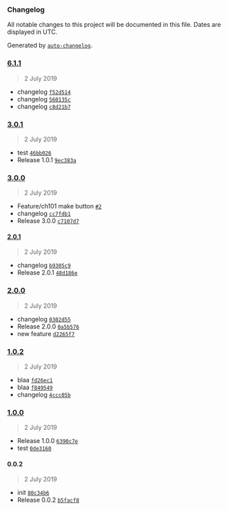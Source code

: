 ### Changelog

All notable changes to this project will be documented in this file. Dates are displayed in UTC.

Generated by [`auto-changelog`](https://github.com/CookPete/auto-changelog).

### [6.1.1](https://github.com/ninjakttty/release-it/compare/3.0.0...6.1.1)

> 2 July 2019

- changelog [`f52d514`](https://github.com/ninjakttty/release-it/commit/f52d5144e667fc57ef9a989cac5a5bcdceef3dfc)
- changelog [`560135c`](https://github.com/ninjakttty/release-it/commit/560135ce8abf345036f73d0c6a8a3b98ba443b4c)
- changelog [`c8d21b7`](https://github.com/ninjakttty/release-it/commit/c8d21b79da25128bd3e631a90909bc7b197a7d4c)

### [3.0.1](https://github.com/ninjakttty/release-it/compare/1.0.0...3.0.1)

> 2 July 2019

- test [`46bb026`](https://github.com/ninjakttty/release-it/commit/46bb0269bc8c6b7a9a9d193cc91d31f818b1d4af)
- Release 1.0.1 [`9ec383a`](https://github.com/ninjakttty/release-it/commit/9ec383a694bc3a5bebc31e49e4839fcb90bc74d2)

### [3.0.0](https://github.com/ninjakttty/release-it/compare/2.0.1...3.0.0)

> 2 July 2019

- Feature/ch101 make button [`#2`](https://github.com/ninjakttty/release-it/pull/2)
- changelog [`cc7fdb1`](https://github.com/ninjakttty/release-it/commit/cc7fdb18c683467428d224b765d866788dd439dc)
- Release 3.0.0 [`c7107d7`](https://github.com/ninjakttty/release-it/commit/c7107d7e4784d711f6fcf8a9ead5228b79ee616a)

#### [2.0.1](https://github.com/ninjakttty/release-it/compare/2.0.0...2.0.1)

> 2 July 2019

- changelog [`b9305c9`](https://github.com/ninjakttty/release-it/commit/b9305c9c6338c3d19c5ddbee2b92dc6274a50668)
- Release 2.0.1 [`48d186e`](https://github.com/ninjakttty/release-it/commit/48d186e844ec10a268e68843f4305aaa681def2e)

### [2.0.0](https://github.com/ninjakttty/release-it/compare/1.0.2...2.0.0)

> 2 July 2019

- changelog [`0302d55`](https://github.com/ninjakttty/release-it/commit/0302d55cef9c9fc30d8252be1cc00990e7675995)
- Release 2.0.0 [`0a5b576`](https://github.com/ninjakttty/release-it/commit/0a5b5765ad7cee9728675717391997664b9fe8de)
- new feature [`d2265f7`](https://github.com/ninjakttty/release-it/commit/d2265f7329b6b88cb85331572984d28886215c81)

### [1.0.2](https://github.com/ninjakttty/release-it/compare/3.0.1...1.0.2)

> 2 July 2019

- blaa [`fd26ec1`](https://github.com/ninjakttty/release-it/commit/fd26ec111118f7afba9e89fc885d9d4e1edbb1e4)
- blaa [`f849549`](https://github.com/ninjakttty/release-it/commit/f8495491c7c7af52c5f56b6a41875cfb2738f785)
- changelog [`4ccc05b`](https://github.com/ninjakttty/release-it/commit/4ccc05b1f6d415a945653554da8ce40f9198eaa7)

### [1.0.0](https://github.com/ninjakttty/release-it/compare/0.0.2...1.0.0)

> 2 July 2019

- Release 1.0.0 [`6390c7e`](https://github.com/ninjakttty/release-it/commit/6390c7e8278ae03ad60a511c8d12a815b2c5e3ac)
- test [`0de3160`](https://github.com/ninjakttty/release-it/commit/0de3160595a9b7bd1ea37b2764c0f88fd49d48ed)

#### 0.0.2

> 2 July 2019

- init [`80c34b6`](https://github.com/ninjakttty/release-it/commit/80c34b6309775b3535524e5134dc22f1163be22d)
- Release 0.0.2 [`b5facf8`](https://github.com/ninjakttty/release-it/commit/b5facf80dbe671e90bfe877c240d0b3fe2d0e3ef)
